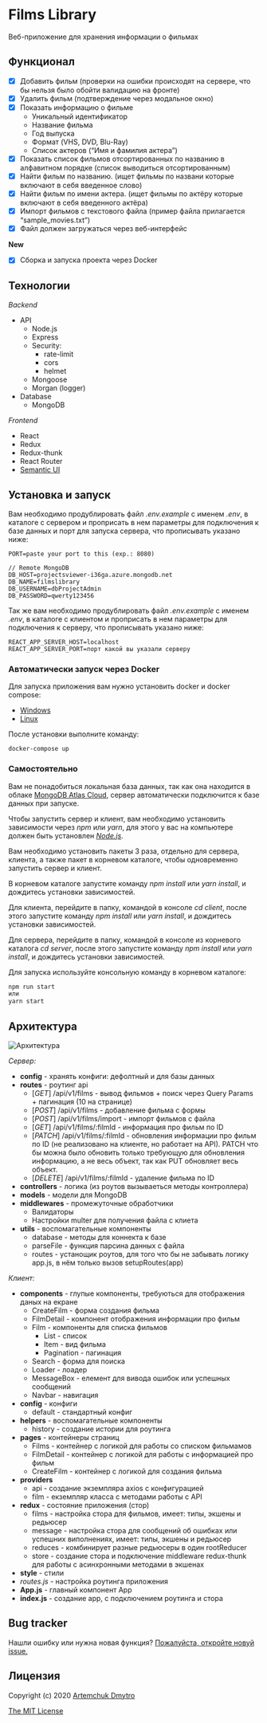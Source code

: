 # **Films Library**

Веб-приложение для хранения информации о фильмах

## **Функционал**

- [x] Добавить фильм (проверки на ошибки происходят на сервере, что бы нельзя было обойти валидацию на фронте)
- [x] Удалить фильм (подтверждение через модальное окно)
- [x] Показать информацию о фильме
    * Уникальный идентификатор
    * Название фильма
    * Год выпуска
    * Формат (VHS, DVD, Blu-Ray)
    * Список актеров (“Имя и фамилия актера”)
- [x] Показать список фильмов отсортированных по названию в алфавитном порядке (список выводиться отсортированным)
- [x] Найти фильм по названию. (ищет фильмы по названи которые включают в себя введенное слово)
- [x] Найти фильм по имени актера. (ищет фильмы по актёру которые включают в себя введенного актёра)
- [x] Импорт фильмов с текстового файла (пример файла прилагается “sample_movies.txt”)
- [x] Файл должен загружаться через веб-интерфейс

**New**
- [x] Сборка и запуска проекта через Docker

## **Технологии**

*Backend*

* API
  * Node.js
  * Express
  * Security:
    * rate-limit
    * cors
    * helmet
  * Mongoose
  * Morgan (logger)
* Database
  * MongoDB

*Frontend*

* React
* Redux
* Redux-thunk
* React Router
* [Semantic UI](https://react.semantic-ui.com/)

## **Установка и запуск**

Вам необходимо продублировать файл _.env.example_ с именем _.env_, в каталоге с сервером и проприсать в нем параметры для подключения к базе данных и порт для запуска сервера, что прописывать указано ниже:

```env
PORT=paste your port to this (exp.: 8080)

// Remote MongoDB
DB_HOST=projectsviewer-i36ga.azure.mongodb.net
DB_NAME=filmslibrary
DB_USERNAME=dbProjectAdmin
DB_PASSWORD=qwerty123456
```

Так же вам необходимо продублировать файл _.env.example_ с именем _.env_, в каталоге с клиентом и проприсать в нем параметры для подключения к серверу, что прописывать указано ниже:

```env
REACT_APP_SERVER_HOST=localhost
REACT_APP_SERVER_PORT=порт какой вы указали серверу
```

### **Автоматически запуск через Docker**

Для запуска приложения вам нужно установить docker и docker compose:

* [Windows](https://hub.docker.com/editions/community/docker-ce-desktop-windows)
* [Linux](https://docs.docker.com/install/linux/docker-ce/debian/)

После установки выполните команду:

```
docker-compose up
```

### **Самостоятельно**

Вам не понадобиться локальная база данных, так как она находится в облаке [MongoDB Atlas Сloud](https://cloud.mongodb.com), сервер автоматически подключится к базе данных при запуске.

Чтобы запустить сервер и клиент, вам необходимо установить зависимости через _npm_ или _yarn_, для этого у вас на компьютере должен быть установлен [_Node.js_](https://nodejs.org/).

Вам необходимо установить пакеты 3 раза, отдельно для сервера, клиента, а также пакет в корневом каталоге, чтобы одновременно запустить сервер и клиент.

В корневом каталоге запустите команду _npm install_ или _yarn install_, и дождитесь установки зависимостей.

Для клиента, перейдите в папку, командой в консоле _cd client_, после этого запустите команду _npm install_ или _yarn install_, и дождитесь установки зависимостей.

Для сервера, перейдите в папку, командой в консоле из корневого каталога _cd server_, после этого запустите команду _npm install_ или _yarn install_, и дождитесь установки зависимостей.

Для запуска используйте консольную команду в корневом каталоге:

```cmd
npm run start
или
yarn start
```

## **Архитектура**

![Архитектура](https://i.ibb.co/HGzmktD/image.png)

*Сервер:*

* **config** - хранять конфиги: дефолтный и для базы данных
* **routes** - роутинг api
  * [*GET*] /api/v1/films - вывод фильмов + поиск через Query Params + пагинация (10 на странице)
  * [*POST*] /api/v1/films - добавление фильма с формы
  * [*POST*] /api/v1/films/import - импорт фильмов с файла
  * [*GET*] /api/v1/films/:filmId - информация про фильм по ID
  * [*PATCH*] /api/v1/films/:filmId - обновления информации про фильм по ID (не реализовано на клиенте, но работает на API). PATCH что бы можна было обновить только требующую для обновления информацию, а не весь объект, так как PUT обновляет весь объект.
  * [*DELETE*] /api/v1/films/:filmId - удаление фильма по ID
* **controllers** - логика (из роутов вызываеться методы контроллера)
* **models** - модели для MongoDB
* **middlewares** - промежуточные обработчики
  * Валидаторы
  * Настройки multer для получения файла с клиета
* **utils** - воспомагательные компоненты
  * database - методы для коннекта к базе
  * parseFile - функция парсина данных с файла
  * routes - устанощик роутов, для того что бы не забывать логику app.js, в нём только вызов setupRoutes(app)

*Клиент:*

* **components** - глупые компоненты, требуються для отображения даных на екране
  * CreateFilm - форма создания фильма
  * FilmDetail - компонент отображения информации про фильм
  * Film - компоненты для списка фильмов
    * List - список
    * Item - вид фильма
    * Pagination - пагинация
  * Search - форма для поиска
  * Loader - лоадер
  * MessageBox - елемент для вивода ошибок или успешных сообщений
  * Navbar - навигация
* **config** - конфиги
  * default - стандартный конфиг
* **helpers** - воспомагательные компоненты
  * history - создание истории для роутинга
* **pages** - контейнеры страниц
  * Films - контейнер с логикой для работы со списком фильмамов
  * FilmDetail - контейнер с логикой для работы с информацией про фильм
  * CreateFilm - контейнер с логикой для создания фильма
* **providers**
  * api - создание экземпляра axios с конфигурацией
  * film - екземпляр класса с методами работы с API
* **redux** - состояние приложения (стор)
  * films - настройка стора для фильмов, имеет: типы, экшены и редьюсер
  * message - настройка стора для сообщений об ошибках или успешних виполнениях, имеет: типы, экшены и редьюсер
  * reduces - комбинирует разные редьюсеры в один rootReducer
  * store - создание стора и подключение middleware redux-thunk для работы с асинхронными методами в экшенах
* **style** - стили
* *routes.js* - настройка роутинга приложения
* **App.js** - главный компонент App
* **index.js** - создание app, с подключением роутинга и стора

## **Bug tracker**

Нашли ошибку или нужна новая функция? [Пожалуйста, откройте новуй issue.](https://github.com/taruuuch/films-library/issues/new)

## **Лицензия**

Copyright (c) 2020 [Artemchuk Dmytro](https://github.com/taruuuch)

[The MIT License](https://opensource.org/licenses/MIT)
